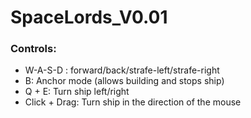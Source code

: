 # SpaceLords_V0.01



### Controls:
* W-A-S-D : forward/back/strafe-left/strafe-right
* B: Anchor mode (allows building and stops ship)
* Q + E: Turn ship left/right
* Click + Drag: Turn ship in the direction of the mouse
